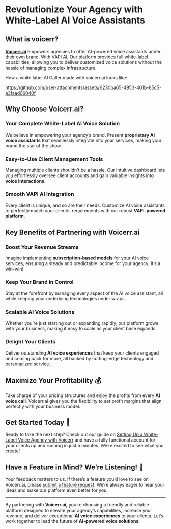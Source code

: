 # Revolutionize Your Agency with White-Label AI Voice Assistants

## What is voicerr?

**[Voicerr.ai](https://voicerr.ai)** empowers agencies to offer AI-powered voice assistants under their own brand. With VAPI AI, Our platform provides full white-label capabilities, allowing you to deliver customized voice solutions without the hassle of managing complex infrastructure.

How a white label AI Caller made with voicerr.ai looks like:

https://github.com/user-attachments/assets/6230ba65-4953-401b-85c5-a3faad06040f

## Why Choose Voicerr.ai?

### Your Complete White-Label AI Voice Solution
We believe in empowering your agency’s brand. Present **proprietary AI voice assistants** that seamlessly integrate into your services, making your brand the star of the show.

### Easy-to-Use Client Management Tools
Managing multiple clients shouldn’t be a hassle. Our intuitive dashboard lets you effortlessly oversee client accounts and gain valuable insights into **voice interactions**.

### Smooth VAPI AI Integration
Every client is unique, and so are their needs. Customize AI voice assistants to perfectly match your clients' requirements with our robust **VAPI-powered platform**.

## Key Benefits of Partnering with Voicerr.ai

### Boost Your Revenue Streams
Imagine implementing **subscription-based models** for your AI voice services, ensuring a steady and predictable income for your agency. It’s a win-win!

### Keep Your Brand in Control
Stay at the forefront by managing every aspect of the AI voice assistant, all while keeping your underlying technologies under wraps.

### Scalable AI Voice Solutions
Whether you’re just starting out or expanding rapidly, our platform grows with your business, making it easy to scale as your client base expands.

### Delight Your Clients
Deliver outstanding **AI voice experiences** that keep your clients engaged and coming back for more, all backed by cutting-edge technology and personalized service.

## Maximize Your Profitability 💰
Take charge of your pricing structures and enjoy the profits from every **AI voice call**. Voicerr.ai gives you the flexibility to set profit margins that align perfectly with your business model.

## Get Started Today 🚀
Ready to take the next step? Check out our guide on [Setting Up a White-Label Voice Agency with Voicerr](https://voicerr.ai/blog/using-voicerr-to-setup-your-own-ai-voice-agency-in-5-minutes) and have a fully functional account for your clients up and running in just 5 minutes. We’re excited to see what you create!

## Have a Feature in Mind? We’re Listening! 🚀
Your feedback matters to us. If there’s a feature you’d love to see on Voicerr.ai, please [submit a feature request](https://github.com/Voicerr-ai/Voicerr.ai-Discussions/discussions/new/choose). We’re always eager to hear your ideas and make our platform even better for you.

---

By partnering with **Voicerr.ai**, you’re choosing a friendly and reliable platform designed to elevate your agency’s capabilities, increase your revenue, and deliver exceptional **AI voice experiences** to your clients. Let’s work together to lead the future of **AI-powered voice solutions**!
